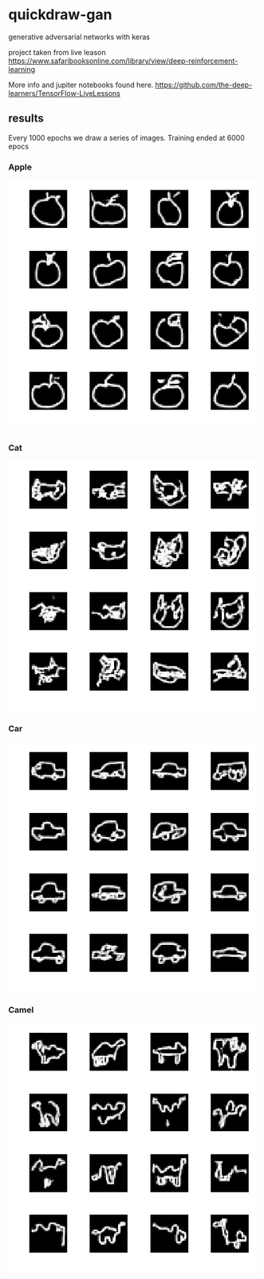 # quickdraw-gan
generative adversarial networks with keras

project taken from live leason
https://www.safaribooksonline.com/library/view/deep-reinforcement-learning

More info and jupiter notebooks found here.
https://github.com/the-deep-learners/TensorFlow-LiveLessons

## results 
Every 1000 epochs we draw a series of images.  Training ended at 6000 epocs

### Apple
![alt text](https://github.com/coreyauger/quickdraw-gan/blob/master/images/run2_6000.png)


### Cat
![alt text](https://github.com/coreyauger/quickdraw-gan/blob/master/images/cat_6000.png)


### Car
![alt text](https://github.com/coreyauger/quickdraw-gan/blob/master/images/car_6000.png)


### Camel
![alt text](https://github.com/coreyauger/quickdraw-gan/blob/master/images/camel_6000.png)
